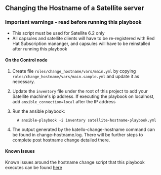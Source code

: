 ## Changing the Hostname of a Satellite server

### **Important warnings - read before running this playbook**
 - This script must be used for Satellite 6.2 only
 - All capsules and satellite clients will have to be re-registered with Red Hat Subscription mananger, and capsules will have to be reinstalled after running this playbook

#### On the Control node
1. Create file `roles/change_hostname/vars/main.yml` by copying `roles/change_hostname/vars/main.sample.yml` and update it as necessary.
2. Update the `inventory` file under the root of this project to add your Satellite machine's ip address. If executing the playbook on localhost, add `ansible_connection=local` after the IP address
3. Run the ansible playbook:

    ```console
      # ansible-playbook -i inventory satellite-hostname-playbook.yml
    ```
4. The output generated by the katello-change-hostname command can be found in change-hostname.log. There will be further steps to complete post hostname change detailed there.

#### Known Issues
Known issues around the hostname change script that this playbook executes can be found [here](http://projects.theforeman.org/issues/18273)
